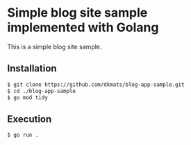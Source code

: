# Simple blog site sample implemented with Golang
This is a simple blog site sample.
## Installation
```bash
$ git clone https://github.com/dkmats/blog-app-sample.git
$ cd ./blog-app-sample
$ go mod tidy
```
## Execution
```bash
$ go run .
```
